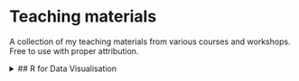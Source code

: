 # Teaching materials

A collection of my teaching materials from various courses and workshops. Free to use with proper attribution. 

<details>
<summary> ## R for Data Visualisation</summary>
1. Example  
2. Example
</details>
